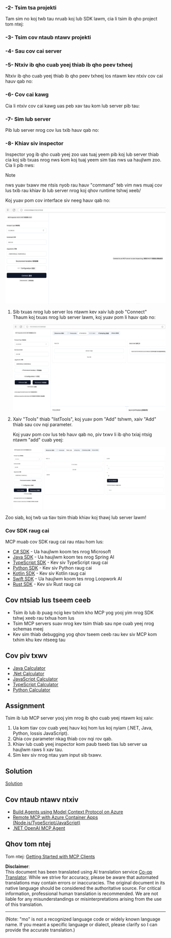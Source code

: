 <!--
CO_OP_TRANSLATOR_METADATA:
{
  "original_hash": "bf05718d019040cf0c7d4ccc6d6a1a88",
  "translation_date": "2025-06-13T05:53:13+00:00",
  "source_file": "03-GettingStarted/01-first-server/README.md",
  "language_code": "mo"
}
-->
### -2- Tsim tsa projekti

Tam sim no koj twb tau nruab koj lub SDK lawm, cia li tsim ib qho project tom ntej: 

### -3- Tsim cov ntaub ntawv projekti

### -4- Sau cov cai server

### -5- Ntxiv ib qho cuab yeej thiab ib qho peev txheej

Ntxiv ib qho cuab yeej thiab ib qho peev txheej los ntawm kev ntxiv cov cai hauv qab no:

### -6- Cov cai kawg

Cia li ntxiv cov cai kawg uas peb xav tau kom lub server pib tau:

### -7- Sim lub server

Pib lub server nrog cov lus txib hauv qab no:

### -8- Khiav siv inspector

Inspector yog ib qho cuab yeej zoo uas tuaj yeem pib koj lub server thiab cia koj sib txuas nrog nws kom koj tuaj yeem sim tias nws ua haujlwm zoo. Cia li pib nws:

> [!NOTE]
> nws yuav txawv me ntsis nyob rau hauv "command" teb vim nws muaj cov lus txib rau khiav ib lub server nrog koj qhov runtime tshwj xeeb/

Koj yuav pom cov interface siv neeg hauv qab no:

![Connect](../../../../translated_images/connect.141db0b2bd05f096fb1dd91273771fd8b2469d6507656c3b0c9df4b3c5473929.mo.png)

1. Sib txuas nrog lub server los ntawm kev xaiv lub pob "Connect"  
   Thaum koj txuas nrog lub server lawm, koj yuav pom li hauv qab no:

   ![Connected](../../../../translated_images/connected.73d1e042c24075d386cacdd4ee7cd748c16364c277d814e646ff2f7b5eefde85.mo.png)

2. Xaiv "Tools" thiab "listTools", koj yuav pom "Add" tshwm, xaiv "Add" thiab sau cov nqi parameter.

   Koj yuav pom cov lus teb hauv qab no, piv txwv li ib qho txiaj ntsig ntawm "add" cuab yeej:

   ![Result of running add](../../../../translated_images/ran-tool.a5a6ee878c1369ec1e379b81053395252a441799dbf23416c36ddf288faf8249.mo.png)

Zoo siab, koj twb ua tiav tsim thiab khiav koj thawj lub server lawm!

### Cov SDK raug cai

MCP muab cov SDK raug cai rau ntau hom lus:
- [C# SDK](https://github.com/modelcontextprotocol/csharp-sdk) - Ua haujlwm koom tes nrog Microsoft
- [Java SDK](https://github.com/modelcontextprotocol/java-sdk) - Ua haujlwm koom tes nrog Spring AI
- [TypeScript SDK](https://github.com/modelcontextprotocol/typescript-sdk) - Kev siv TypeScript raug cai
- [Python SDK](https://github.com/modelcontextprotocol/python-sdk) - Kev siv Python raug cai
- [Kotlin SDK](https://github.com/modelcontextprotocol/kotlin-sdk) - Kev siv Kotlin raug cai
- [Swift SDK](https://github.com/modelcontextprotocol/swift-sdk) - Ua haujlwm koom tes nrog Loopwork AI
- [Rust SDK](https://github.com/modelcontextprotocol/rust-sdk) - Kev siv Rust raug cai

## Cov ntsiab lus tseem ceeb

- Tsim ib lub ib puag ncig kev txhim kho MCP yog yooj yim nrog SDK tshwj xeeb rau txhua hom lus
- Tsim MCP servers suav nrog kev tsim thiab sau npe cuab yeej nrog schemas meej
- Kev sim thiab debugging yog qhov tseem ceeb rau kev siv MCP kom txhim khu kev ntseeg tau

## Cov piv txwv

- [Java Calculator](../samples/java/calculator/README.md)
- [.Net Calculator](../../../../03-GettingStarted/samples/csharp)
- [JavaScript Calculator](../samples/javascript/README.md)
- [TypeScript Calculator](../samples/typescript/README.md)
- [Python Calculator](../../../../03-GettingStarted/samples/python)

## Assignment

Tsim ib lub MCP server yooj yim nrog ib qho cuab yeej ntawm koj xaiv:
1. Ua kom tiav cov cuab yeej hauv koj hom lus koj nyiam (.NET, Java, Python, lossis JavaScript).
2. Qhia cov parameter nkag thiab cov nqi rov qab.
3. Khiav lub cuab yeej inspector kom paub tseeb tias lub server ua haujlwm raws li xav tau.
4. Sim kev siv nrog ntau yam input sib txawv.

## Solution

[Solution](./solution/README.md)

## Cov ntaub ntawv ntxiv

- [Build Agents using Model Context Protocol on Azure](https://learn.microsoft.com/azure/developer/ai/intro-agents-mcp)
- [Remote MCP with Azure Container Apps (Node.js/TypeScript/JavaScript)](https://learn.microsoft.com/samples/azure-samples/mcp-container-ts/mcp-container-ts/)
- [.NET OpenAI MCP Agent](https://learn.microsoft.com/samples/azure-samples/openai-mcp-agent-dotnet/openai-mcp-agent-dotnet/)

## Qhov tom ntej

Tom ntej: [Getting Started with MCP Clients](/03-GettingStarted/02-client/README.md)

**Disclaimer**:  
This document has been translated using AI translation service [Co-op Translator](https://github.com/Azure/co-op-translator). While we strive for accuracy, please be aware that automated translations may contain errors or inaccuracies. The original document in its native language should be considered the authoritative source. For critical information, professional human translation is recommended. We are not liable for any misunderstandings or misinterpretations arising from the use of this translation.

---

(Note: "mo" is not a recognized language code or widely known language name. If you meant a specific language or dialect, please clarify so I can provide the accurate translation.)